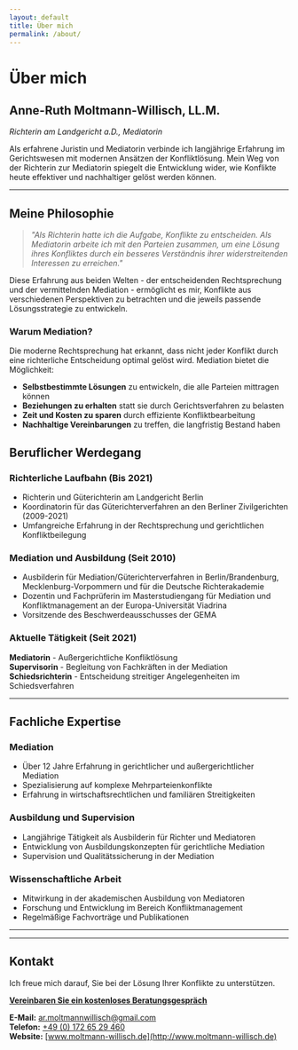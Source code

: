 ```yaml
---
layout: default
title: Über mich
permalink: /about/
---
```


# Über mich

## Anne-Ruth Moltmann-Willisch, LL.M.
*Richterin am Landgericht a.D., Mediatorin*

Als erfahrene Juristin und Mediatorin verbinde ich langjährige Erfahrung im Gerichtswesen mit modernen Ansätzen der Konfliktlösung. Mein Weg von der Richterin zur Mediatorin spiegelt die Entwicklung wider, wie Konflikte heute effektiver und nachhaltiger gelöst werden können.

---

## Meine Philosophie

> *"Als Richterin hatte ich die Aufgabe, Konflikte zu entscheiden. Als Mediatorin arbeite ich mit den Parteien zusammen, um eine Lösung ihres Konfliktes durch ein besseres Verständnis ihrer widerstreitenden Interessen zu erreichen."*

Diese Erfahrung aus beiden Welten - der entscheidenden Rechtsprechung und der vermittelnden Mediation - ermöglicht es mir, Konflikte aus verschiedenen Perspektiven zu betrachten und die jeweils passende Lösungsstrategie zu entwickeln.

### Warum Mediation?

Die moderne Rechtsprechung hat erkannt, dass nicht jeder Konflikt durch eine richterliche Entscheidung optimal gelöst wird. Mediation bietet die Möglichkeit:

- **Selbstbestimmte Lösungen** zu entwickeln, die alle Parteien mittragen können
- **Beziehungen zu erhalten** statt sie durch Gerichtsverfahren zu belasten  
- **Zeit und Kosten zu sparen** durch effiziente Konfliktbearbeitung
- **Nachhaltige Vereinbarungen** zu treffen, die langfristig Bestand haben

## Beruflicher Werdegang

### Richterliche Laufbahn (Bis 2021)
- Richterin und Güterichterin am Landgericht Berlin
- Koordinatorin für das Güterichterverfahren an den Berliner Zivilgerichten (2009-2021)
- Umfangreiche Erfahrung in der Rechtsprechung und gerichtlichen Konfliktbeilegung

### Mediation und Ausbildung (Seit 2010)
- Ausbilderin für Mediation/Güterichterverfahren in Berlin/Brandenburg, Mecklenburg-Vorpommern und für die Deutsche Richterakademie
- Dozentin und Fachprüferin im Masterstudiengang für Mediation und Konfliktmanagement an der Europa-Universität Viadrina
- Vorsitzende des Beschwerdeausschusses der GEMA

### Aktuelle Tätigkeit (Seit 2021)
**Mediatorin** - Außergerichtliche Konfliktlösung  
**Supervisorin** - Begleitung von Fachkräften in der Mediation  
**Schiedsrichterin** - Entscheidung streitiger Angelegenheiten im Schiedsverfahren

---

## Fachliche Expertise

### Mediation
- Über 12 Jahre Erfahrung in gerichtlicher und außergerichtlicher Mediation
- Spezialisierung auf komplexe Mehrparteienkonflikte
- Erfahrung in wirtschaftsrechtlichen und familiären Streitigkeiten

### Ausbildung und Supervision
- Langjährige Tätigkeit als Ausbilderin für Richter und Mediatoren
- Entwicklung von Ausbildungskonzepten für gerichtliche Mediation
- Supervision und Qualitätssicherung in der Mediation

### Wissenschaftliche Arbeit
- Mitwirkung in der akademischen Ausbildung von Mediatoren
- Forschung und Entwicklung im Bereich Konfliktmanagement
- Regelmäßige Fachvorträge und Publikationen

---

---

## Kontakt

Ich freue mich darauf, Sie bei der Lösung Ihrer Konflikte zu unterstützen. 

**[Vereinbaren Sie ein kostenloses Beratungsgespräch](contact.html)**

**E-Mail:** [ar.moltmannwillisch@gmail.com](mailto:ar.moltmannwillisch@gmail.com)  
**Telefon:** [+49 (0) 172 65 29 460](tel:+4917265229460)  
**Website:** [www.moltmann-willisch.de](http://www.moltmann-willisch.de)
